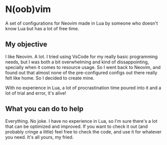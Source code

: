 # N(oob)vim
A set of configurations for Neovim made in Lua by someone who doesn't know Lua but has a lot of free time.

## My objective
I like Neovim. A lot. I tried using VsCode for my really basic programming needs, but I was both a bit overwhelming and kind of dissappointing, specially when it comes to resource usage. So I went back to Neovim, and found out that almost none of the pre-configured configs out there really felt like home. So I decided to create mine.

With no experience in Lua, a lot of procrastination time poured into it and a lot of trial and error, it's alive!

## What you can do to help
Everything. No joke. I have no experience in Lua, so I'm sure there's a lot that can be optimized and improved. If you want to check it out (and probably cringe a little) feel free to check the code, and use it for whatever you need. It's  all yours, my fried.
